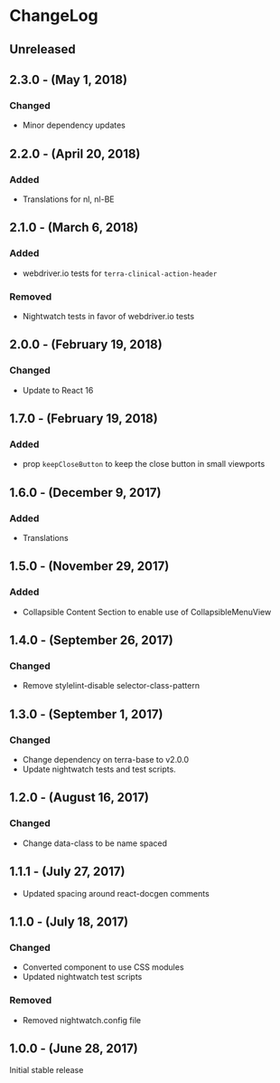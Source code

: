 ChangeLog
=========

Unreleased
----------

2.3.0 - (May 1, 2018)
----------
### Changed
* Minor dependency updates

2.2.0 - (April 20, 2018)
----------
### Added
* Translations for nl, nl-BE

2.1.0 - (March 6, 2018)
----------
### Added
* webdriver.io tests for `terra-clinical-action-header`

### Removed
* Nightwatch tests in favor of webdriver.io tests

2.0.0 - (February 19, 2018)
----------
### Changed
* Update to React 16

1.7.0 - (February 19, 2018)
----------
### Added
* prop `keepCloseButton` to keep the close button in small viewports

1.6.0 - (December 9, 2017)
----------
### Added
* Translations

1.5.0 - (November 29, 2017)
-----------------
### Added
* Collapsible Content Section to enable use of CollapsibleMenuView

1.4.0 - (September 26, 2017)
-----------------
### Changed
* Remove stylelint-disable selector-class-pattern

1.3.0 - (September 1, 2017)
-----------------
### Changed
* Change dependency on terra-base to v2.0.0
* Update nightwatch tests and test scripts.

1.2.0 - (August 16, 2017)
-----------------
### Changed
* Change data-class to be name spaced

1.1.1 - (July 27, 2017)
-----------------
* Updated spacing around react-docgen comments

1.1.0 - (July 18, 2017)
-----------------
### Changed
* Converted component to use CSS modules
* Updated nightwatch test scripts

### Removed
* Removed nightwatch.config file

1.0.0 - (June 28, 2017)
-----------------
Initial stable release
